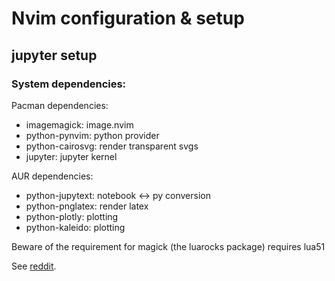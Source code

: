 # Nvim configuration & setup


## jupyter setup

### System dependencies:

Pacman dependencies:
* imagemagick: image.nvim
* python-pynvim: python provider
* python-cairosvg: render transparent svgs
* jupyter: jupyter kernel


AUR dependencies:
* python-jupytext: notebook <-> py conversion
* python-pnglatex: render latex
* python-plotly: plotting
* python-kaleido: plotting

Beware of the requirement for magick (the luarocks package) requires lua51


See [reddit](https://www.reddit.com/r/neovim/comments/17ynpg2/how_to_edit_jupyter_notebooks_in_neovim_with_very/).


